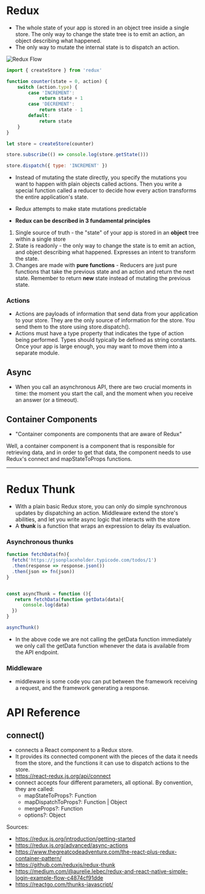 # Redux
- The whole state of your app is stored in an object tree inside a single store.
The only way to change the state tree is to emit an action, an object describing what happened.
- The only way to mutate the internal state is to dispatch an action.

![Redux Flow](https://cdn-images-1.medium.com/max/800/1*ucOxan56LKUm3gkjaePwRg.png)

```js
import { createStore } from 'redux'

function counter(state = 0, action) {
    switch (action.type) {
        case 'INCREMENT':
            return state + 1
        case 'DECREMENT':
            return state - 1
        default:
            return state
    }
}

let store = createStore(counter)

store.subscribe(() => console.log(store.getState()))

store.dispatch({ type: 'INCREMENT' })
```
- Instead of mutating the state directly, you specify the mutations you want to happen with plain objects called actions. Then you write a special function called a reducer to decide how every action transforms the entire application's state.

- Redux attempts to make state mutations predictable

- **Redux can be described in 3 fundamental principles**
1. Single source of truth - the "state" of your app is stored in an **object** tree within a single store
2. State is readonly - the only way to change the state is to emit an action, and object describing what happened. Expresses an intent to transform the state.
3. Changes are made with **pure functions** - Reducers are just pure functions that take the previous state and an action and return the next state. Remember to return **new** state instead of mutating the previous state.

### Actions
- Actions are payloads of information that send data from your application to your store. They are the only source of information for the store. You send them to the store using store.dispatch().
- Actions must have a type property that indicates the type of action being performed. Types should typically be defined as string constants. Once your app is large enough, you may want to move them into a separate module.

## Async
- When you call an asynchronous API, there are two crucial moments in time: the moment you start the call, and the moment when you receive an answer (or a timeout).

## Container Components
- "Container components are components that are aware of Redux"

Well, a container component is a component that is responsible for retrieving data, and in order to get that data, the component needs to use Redux's connect and mapStateToProps functions.

---

# Redux Thunk
- With a plain basic Redux store, you can only do simple synchronous updates by dispatching an action. Middleware extend the store's abilities, and let you write async logic that interacts with the store
- A **thunk** is a function that wraps an expression to delay its evaluation.
### Asynchronous thunks

```js
function fetchData(fn){
  fetch('https://jsonplaceholder.typicode.com/todos/1')
  .then(response => response.json())
  .then(json => fn(json))
}


const asyncThunk = function (){
   return fetchData(function getData(data){
      console.log(data)
  })
}

asyncThunk()
```
- In the above code we are not calling the getData function immediately we only call the getData function whenever the data is available from the API endpoint.


### Middleware
- middleware is some code you can put between the framework receiving a request, and the framework generating a response.

# API Reference

## connect()
- connects a React component to a Redux store.
- It provides its connected component with the pieces of the data it needs from the store, and the functions it can use to dispatch actions to the store.
- https://react-redux.js.org/api/connect
- connect accepts four different parameters, all optional. By convention, they are called:
    - mapStateToProps?: Function
    - mapDispatchToProps?: Function | Object
    - mergeProps?: Function
    - options?: Object


Sources:
- https://redux.js.org/introduction/getting-started
- https://redux.js.org/advanced/async-actions
- https://www.thegreatcodeadventure.com/the-react-plus-redux-container-pattern/
- https://github.com/reduxjs/redux-thunk
- https://medium.com/@aurelie.lebec/redux-and-react-native-simple-login-example-flow-c4874cf91dde
- https://reactgo.com/thunks-javascript/
